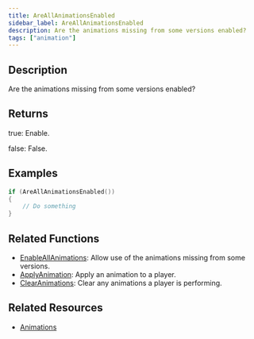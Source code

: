 ```yaml
---
title: AreAllAnimationsEnabled
sidebar_label: AreAllAnimationsEnabled
description: Are the animations missing from some versions enabled?
tags: ["animation"]
---
```


<VersionWarn version='omp v1.1.0.2612' />

## Description

Are the animations missing from some versions enabled?

## Returns

true: Enable.

false: False.

## Examples

```c
if (AreAllAnimationsEnabled())
{
    // Do something
}
```

## Related Functions

- [EnableAllAnimations](EnableAllAnimations): Allow use of the animations missing from some versions.
- [ApplyAnimation](ApplyAnimation): Apply an animation to a player.
- [ClearAnimations](ClearAnimations): Clear any animations a player is performing.

## Related Resources

- [Animations](../resources/animations)
